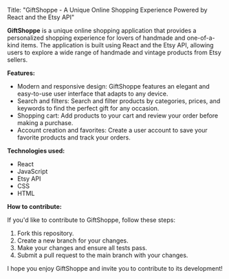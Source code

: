 Title: "GiftShoppe - A Unique Online Shopping Experience Powered by React and the Etsy API"

**GiftShoppe** is a unique online shopping application that provides a personalized shopping experience for lovers of handmade and one-of-a-kind items. The application is built using React and the Etsy API, allowing users to explore a wide range of handmade and vintage products from Etsy sellers.

**Features:**

- Modern and responsive design: GiftShoppe features an elegant and easy-to-use user interface that adapts to any device.
- Search and filters: Search and filter products by categories, prices, and keywords to find the perfect gift for any occasion.
- Shopping cart: Add products to your cart and review your order before making a purchase.
- Account creation and favorites: Create a user account to save your favorite products and track your orders.

**Technologies used:**

- React
- JavaScript
- Etsy API
- CSS
- HTML

**How to contribute:**

If you'd like to contribute to GiftShoppe, follow these steps:

1. Fork this repository.
2. Create a new branch for your changes.
3. Make your changes and ensure all tests pass.
4. Submit a pull request to the main branch with your changes.

I hope you enjoy GiftShoppe and invite you to contribute to its development!